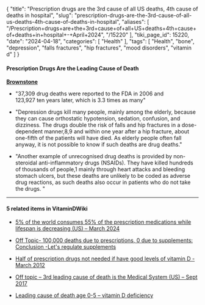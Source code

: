 {
    "title": "Prescription drugs are the 3rd cause of all US deaths, 4th  cause of  deaths in hospital",
    "slug": "prescription-drugs-are-the-3rd-cause-of-all-us-deaths-4th-cause-of-deaths-in-hospital",
    "aliases": [
        "/Prescription+drugs+are+the+3rd+cause+of+all+US+deaths+4th+cause+of+deaths+in+hospital+-+April+2024",
        "/15220"
    ],
    "tiki_page_id": 15220,
    "date": "2024-04-18",
    "categories": [
        "Health"
    ],
    "tags": [
        "Health",
        "bone",
        "depression",
        "falls fractures",
        "hip fractures",
        "mood disorders",
        "vitamin d"
    ]
}


#### Prescription Drugs Are the Leading Cause of Death

 **[Brownstone](https://brownstone.org/articles/prescription-drugs-are-the-leading-cause-of-death/?utm_source=substack&utm_medium=email)** 

* "37,309 drug deaths were reported to the FDA in 2006 and  
 123,927 ten years later, which is 3.3 times as many"

* "Depression drugs kill many people, mainly among the elderly, because they can cause orthostatic hypotension, sedation, confusion, and dizziness. The drugs double the risk of falls and hip fractures in a dose-dependent manner,8,9 and within one year after a hip fracture, about one-fifth of the patients will have died. As elderly people often fall anyway, it is not possible to know if such deaths are drug deaths."

* "Another example of unrecognised drug deaths is provided by non-steroidal anti-inflammatory drugs (NSAIDs). They have killed hundreds of thousands of people,1 mainly through heart attacks and bleeding stomach ulcers, but these deaths are unlikely to be coded as adverse drug reactions, as such deaths also occur in patients who do not take the drugs. "

---

#### 5 related items in VitaminDWiki

* [5% of the world consumes 55% of the prescription medications while lifespan is decreasing (US) – March 2024](/posts/5-percent-of-the-world-consumes-55-percent-of-the-prescription-medications-while-s-decreasing-us)

* [Off Topic- 100,000 deaths due to prescriptions, 0 due to supplements: Conclusion -Let's regulate supplements](/posts/off-topic-100000-deaths-due-to-prescriptions-0-due-to-supplements-conclusion-let-ate-supplements)

* [Half of prescription drugs not needed if have good levels of vitamin D - March 2012](/posts/half-of-prescription-drugs-not-needed-if-have-good-levels-of-vitamin-d)

* [Off topic – 3rd leading cause of death is the Medical System (US) – Sept 2017](/posts/off-topic-3rd-leading-cause-of-death-is-the-medical-system-us)

* [Leading cause of death age 0-5 – vitamin D deficiency](/posts/leading-cause-of-death-age-0-5-vitamin-d-deficiency)

<!-- ~tc~ (alias(Drugs are the 3rd cause of all US deaths, 4th  cause of  deaths in hospital - April 2024)) ~/tc~ -->